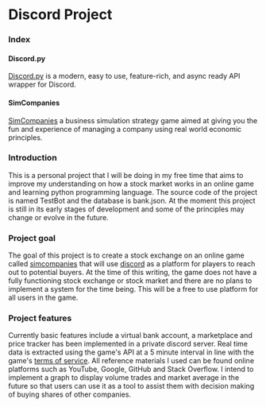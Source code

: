 # Discord Project

### Index

#### Discord.py
[Discord.py](https://discordpy.readthedocs.io/en/stable/intro.html) is a modern, easy to use, feature-rich, and async ready API wrapper for Discord. 

#### SimCompanies
[SimCompanies](https://www.simcompanies.com/) a business simulation strategy game aimed at giving you the fun and experience of managing a company using real world economic principles.

### Introduction
This is a personal project that I will be doing in my free time that aims to improve my understanding on how a stock market works in an online game and learning python programming language. The source code of the project is named TestBot and the database is bank.json. At the moment this project is still in its early stages of development and some of the principles may change or evolve in the future. 

### Project goal
The goal of this project is to create a stock exchange on an online game called [simcompanies](https://www.simcompanies.com/) that will use [discord](https://discord.com) as a
platform for players to reach out to potential buyers. At the time of this writing, the game does not have a fully functioning stock exchange or stock market and there are no
plans to implement a system for the time being. This will be a free to use platform for all users in the game. 

### Project features
Currently basic features include a virtual bank account, a marketplace and price tracker has been implemented in a private discord server. Real time data is extracted using the game's API at a 5 minute interval in line with the game's [terms of service](https://www.simcompanies.com/articles/api). All reference materials I used can be found online platforms such as YouTube, Google, GitHub and Stack Overflow. I intend to implement a graph to display volume trades and market average in the future so that users can use it as a tool to assist them with decision making of buying shares of other companies.

